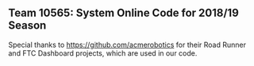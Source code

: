 ## Team 10565: System Online Code for 2018/19 Season ##

Special thanks to https://github.com/acmerobotics for their Road Runner and FTC Dashboard projects, which are used in our code.
